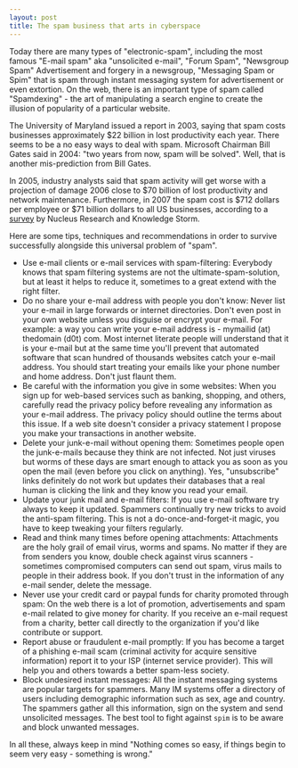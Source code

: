 ```yaml
---
layout: post
title: The spam business that arts in cyberspace
---
```


Today there are many types of "electronic-spam", including the most famous "E-mail spam" aka "unsolicited e-mail", "Forum Spam", "Newsgroup Spam" Advertisement and forgery in a newsgroup, "Messaging Spam or Spim" that is spam through instant messaging system for advertisement or even extortion. On the web, there is an important type of spam called "Spamdexing" - the art of manipulating a search engine to create the illusion of popularity of a particular website.

The University of Maryland issued a report in 2003, saying that spam costs businesses approximately $22 billion in lost productivity each year. There seems to be a no easy ways to deal with spam.  Microsoft Chairman Bill Gates said in 2004: "two years from now, spam will be solved". Well, that is another mis-prediction from Bill Gates.

In 2005, industry analysts said that spam activity will get worse with a projection of damage 2006 close to $70 billion of lost productivity and network maintenance. Furthermore, in 2007 the spam cost is $712 dollars per employee or $71 billion dollars to all US businesses, according to a <a href="http://www.nucleusresearch.com/press_releases/prspam0307.html">survey</a> by Nucleus Research and Knowledge Storm.

Here are some tips, techniques and recommendations in order to survive successfully alongside this universal problem of "spam".

- Use e-mail clients or e-mail services with spam-filtering: Everybody knows that spam filtering systems are not the ultimate-spam-solution, but at least it helps to reduce it, sometimes to a great extend with the right filter.
- Do no share your e-mail address with people you don't know: Never list your e-mail in large forwards or internet directories.  Don't even post in your own website unless you disguise or encrypt your e-mail.  For example: a way you can write your e-mail address is - mymailid (at) thedomain (d0t) com.  Most internet literate people will understand that it is your e-mail but at the same time you'll prevent that automated software that scan hundred of thousands websites catch your e-mail address. You should start treating your emails like your phone number and home address. Don't just flaunt them.
- Be careful with the information you give in some websites: When you sign up for web-based services such as banking, shopping, and others, carefully read the privacy policy before revealing any information as your e-mail address.  The privacy policy should outline the terms about this issue.  If a web site doesn't consider a privacy statement I propose you make your transactions in another website.
- Delete your junk-e-mail without opening them: Sometimes people open the junk-e-mails because they think are not infected. Not just viruses but worms of these days are smart enough to attack you as soon as you open the mail (even before you click on anything). Yes, "unsubscribe" links definitely do not work but updates their databases that a real human is clicking the link and they know you read your email.
- Update your junk mail and e-mail filters: If you use e-mail software try always to keep it updated.  Spammers continually try new tricks to avoid the anti-spam filtering. This is not a do-once-and-forget-it magic, you have to keep tweaking your filters regularly.
- Read and think many times before opening attachments: Attachments are the holy grail of email virus, worms and spams. No matter if they are from senders you know, double check against virus scanners - sometimes compromised computers can send out spam, virus mails to people in their address book. If you don't trust in the information of any e-mail sender, delete the message.
- Never use your credit card or paypal funds for charity promoted through spam: On the web there is a lot of promotion, advertisements and spam e-mail related to give money for charity.  If you receive an e-mail request from a charity, better call directly to the organization if you'd like contribute or support.
- Report abuse or fraudulent e-mail promptly: If you has become a target of a phishing e-mail scam (criminal activity for acquire sensitive information) report it to your ISP (internet service provider). This will help you and others towards a better spam-less society.
- Block undesired instant messages: All the instant messaging systems are popular targets for spammers.  Many IM systems offer a directory of users including demographic information such as sex, age and country.  The spammers gather all this information, sign on the system and send unsolicited messages. The best tool to fight against `spim` is to be aware and block unwanted messages.

In all these, always keep in mind "Nothing comes so easy, if things begin to seem very easy - something is wrong."

